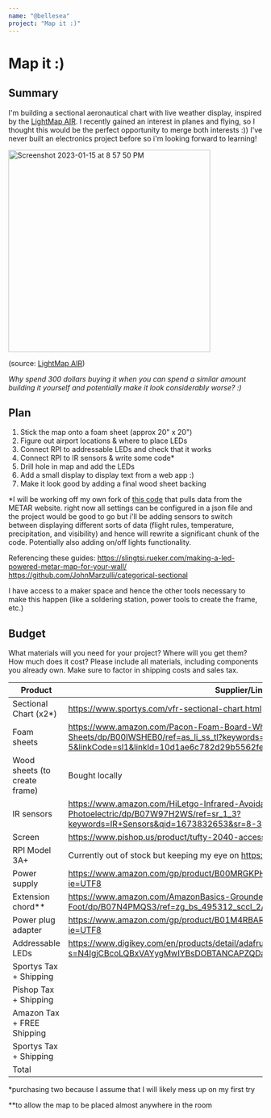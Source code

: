 ```yaml
---
name: "@bellesea"
project: "Map it :)"
---
```


# Map it :)

## Summary

I'm building a sectional aeronautical chart with live weather display, inspired by the [LightMap AIR](https://www.lightmaps.io/lightmap-air). I recently gained an interest in planes and flying, so I thought this would be the perfect opportunity to merge both interests :)) I've never built an electronics project before so i'm looking forward to learning!

<img width="400" alt="Screenshot 2023-01-15 at 8 57 50 PM" src="https://user-images.githubusercontent.com/65808924/212582738-24f1043e-26f3-4256-931f-34bb3689adee.png">

(source: [LightMap AIR](https://www.lightmaps.io/lightmap-air))

_Why spend 300 dollars buying it when you can spend a similar amount building it yourself and potentially make it look considerably worse? :)_

## Plan
1. Stick the map onto a foam sheet (approx 20" x  20")
2. Figure out airport locations & where to place LEDs
3. Connect RPI to addressable LEDs and check that it works
4. Connect RPI to IR sensors & write some code*
5. Drill hole in map and add the LEDs
6. Add a small display to display text from a web app :)
7. Make it look good by adding a final wood sheet backing


*I will be working off my own fork of [this code](https://github.com/JohnMarzulli/categorical-sectional) that pulls data from the METAR website. right now all settings can be configured in a json file and the project would be good to go but i'll be adding sensors to switch between displaying different sorts of data (flight rules, temperature, precipitation, and visibility) and hence will rewrite a significant chunk of the code. Potentially also adding on/off lights functionality.

Referencing these guides:
https://slingtsi.rueker.com/making-a-led-powered-metar-map-for-your-wall/
https://github.com/JohnMarzulli/categorical-sectional

I have access to a maker space and hence the other tools necessary to make this happen (like a soldering station, power tools to create the frame, etc.)


## Budget

What materials will you need for your project? Where will you get them? How much does it cost? Please include all materials, including components you already own. Make sure to factor in shipping costs and sales tax.

| Product         | Supplier/Link                         | Cost   |
| --------------- | ------------------------------------- | ------ |
| Sectional Chart (x2*)   | https://www.sportys.com/vfr-sectional-chart.html | $18 |
| Foam sheets| https://www.amazon.com/Pacon-Foam-Board-White-Sheets/dp/B00IWSHEB0/ref=as_li_ss_tl?keywords=foam+board&qid=1549679993&sr=8-5&linkCode=sl1&linkId=10d1ae6c782d29b5562febdd78a22847&language=en_US  | $19.95 |
| Wood sheets (to create frame)  |     Bought locally                                  | $20 |
| IR sensors        |   https://www.amazon.com/HiLetgo-Infrared-Avoidance-Reflective-Photoelectric/dp/B07W97H2WS/ref=sr_1_3?keywords=IR+Sensors&qid=1673832653&sr=8-3                                    | $8.78 |
| Screen           |            https://www.pishop.us/product/tufty-2040-accessory-kit/                        | $33.95 |
| RPI Model 3A+ | Currently out of stock but keeping my eye on https://rpilocator.com/ | ~$50 |
| Power supply           |      https://www.amazon.com/gp/product/B00MRGKPH8/ref=oh_aui_detailpage_o06_s00?ie=UTF8                                 | $12.99 |
| Extension chord**           |         https://www.amazon.com/AmazonBasics-Grounded-Extension-3-Outlets-15-Foot/dp/B07N4PMQS3/ref=zg_bs_495312_sccl_2/134-4992931-3999416?th=1                              | $10.00 |
| Power plug adapter           |           https://www.amazon.com/gp/product/B01M4RBARQ/ref=oh_aui_detailpage_o06_s01?ie=UTF8                            | $7.99 |
| Addressable LEDs           |         https://www.digikey.com/en/products/detail/adafruit-industries-llc/4560/12396891?s=N4IgjCBcoLQBxVAYygMwIYBsDOBTANCAPZQDa4ArAEwIC6AvvYVWSACwUBsADCA0A                              | $19.95 |
| Sportys Tax + Shipping           |                                       | $7.93 |
| Pishop Tax + Shipping           |                                       | $9.50 |
| Amazon Tax + FREE Shipping           |                                       | $3.70 |
| Sportys Tax + Shipping           |                                       | $7.93 |
| Total           |                                       | $230.67 |

*purchasing two because I assume that I will likely mess up on my first try

**to allow the map to be placed almost anywhere in the room
